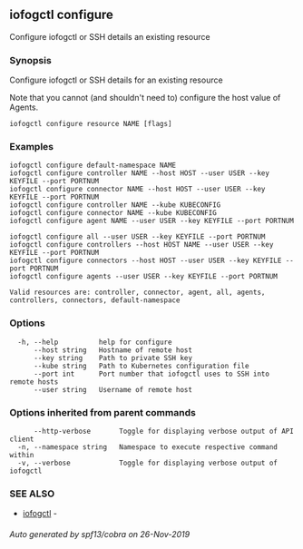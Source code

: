 ## iofogctl configure

Configure iofogctl or SSH details an existing resource

### Synopsis

Configure iofogctl or SSH details for an existing resource

Note that you cannot (and shouldn't need to) configure the host value of Agents.

```
iofogctl configure resource NAME [flags]
```

### Examples

```
iofogctl configure default-namespace NAME
iofogctl configure controller NAME --host HOST --user USER --key KEYFILE --port PORTNUM
iofogctl configure connector NAME --host HOST --user USER --key KEYFILE --port PORTNUM
iofogctl configure controller NAME --kube KUBECONFIG
iofogctl configure connector NAME --kube KUBECONFIG
iofogctl configure agent NAME --user USER --key KEYFILE --port PORTNUM

iofogctl configure all --user USER --key KEYFILE --port PORTNUM
iofogctl configure controllers --host HOST NAME --user USER --key KEYFILE --port PORTNUM
iofogctl configure connectors --host HOST --user USER --key KEYFILE --port PORTNUM
iofogctl configure agents --user USER --key KEYFILE --port PORTNUM

Valid resources are: controller, connector, agent, all, agents, controllers, connectors, default-namespace

```

### Options

```
  -h, --help          help for configure
      --host string   Hostname of remote host
      --key string    Path to private SSH key
      --kube string   Path to Kubernetes configuration file
      --port int      Port number that iofogctl uses to SSH into remote hosts
      --user string   Username of remote host
```

### Options inherited from parent commands

```
      --http-verbose       Toggle for displaying verbose output of API client
  -n, --namespace string   Namespace to execute respective command within
  -v, --verbose            Toggle for displaying verbose output of iofogctl
```

### SEE ALSO

* [iofogctl](iofogctl.md)	 - 

###### Auto generated by spf13/cobra on 26-Nov-2019
